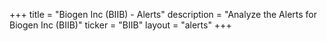 +++
title = "Biogen Inc (BIIB) - Alerts"
description = "Analyze the Alerts for Biogen Inc (BIIB)"
ticker = "BIIB"
layout = "alerts"
+++

